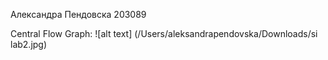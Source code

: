Александра Пендовска 203089

Central Flow Graph:
![alt text] (/Users/aleksandrapendovska/Downloads/si lab2.jpg)